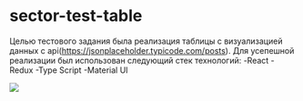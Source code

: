 # sector-test-table
Целью тестового задания была реализация таблицы с визуализацией данных с api(https://jsonplaceholder.typicode.com/posts). Для усепешной реализации был использован следующий стек технологий: 
     -React
     -Redux
     -Type Script
     -Material UI

<img src="https://s12.gifyu.com/images/Su8kL.gif" border="0" />

